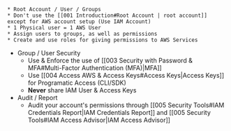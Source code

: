 	* Root Account / User / Groups
	* Don't use the [[001 Introduction#Root Account | root account]] except for AWS account setup (Use IAM Account)
	* 1 Physical user = 1 AWS User
	* Assign users to groups, as well as permissions
	* Create and use roles for giving permissions to AWS Services
* Group / User Security
	* Use & Enforce the use of [[003 Security with Password & MFA#Multi-Factor Authentication (MFA)|MFA]]
	* Use [[004 Access AWS & Access Keys#Access Keys|Access Keys]] for Programatic Access (CLI/SDK)
	* **Never** share IAM User & Access Keys
* Audit / Report
	* Audit your account's permissions through [[005 Security Tools#IAM Credentials Report|IAM Credentials Report]] and [[005 Security Tools#IAM Access Advisor|IAM Access Advisor]] 
